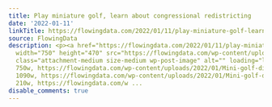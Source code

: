 ```yaml
---
title: Play miniature golf, learn about congressional redistricting
date: '2022-01-11'
linkTitle: https://flowingdata.com/2022/01/11/play-miniature-golf-learn-about-congressional-redistricting/
source: FlowingData
description: <p><a href="https://flowingdata.com/2022/01/11/play-miniature-golf-learn-about-congressional-redistricting/"><img
  width="750" height="470" src="https://flowingdata.com/wp-content/uploads/2022/01/Mini-golf-district-750x470.png"
  class="attachment-medium size-medium wp-post-image" alt="" loading="lazy" srcset="https://flowingdata.com/wp-content/uploads/2022/01/Mini-golf-district-750x470.png
  750w, https://flowingdata.com/wp-content/uploads/2022/01/Mini-golf-district-1090x683.png
  1090w, https://flowingdata.com/wp-content/uploads/2022/01/Mini-golf-district-210x132.png
  210w, https://flowingdata.com/w ...
disable_comments: true
---
```

<p><a href="https://flowingdata.com/2022/01/11/play-miniature-golf-learn-about-congressional-redistricting/"><img width="750" height="470" src="https://flowingdata.com/wp-content/uploads/2022/01/Mini-golf-district-750x470.png" class="attachment-medium size-medium wp-post-image" alt="" loading="lazy" srcset="https://flowingdata.com/wp-content/uploads/2022/01/Mini-golf-district-750x470.png 750w, https://flowingdata.com/wp-content/uploads/2022/01/Mini-golf-district-1090x683.png 1090w, https://flowingdata.com/wp-content/uploads/2022/01/Mini-golf-district-210x132.png 210w, https://flowingdata.com/w ...